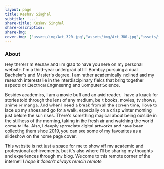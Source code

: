 ```yaml
---
layout: page
title: Keshav Singhal
subtitle: '...'
share-title: Keshav Singhal
share-description: 
share-img:
cover-img: ["assets/img/Art_320.jpg","assets/img/Art_380.jpg","assets/img/Art_280.jpg","assets/img/Art_130.jpg","assets/img/Art_87.jpg","assets/img/Art_161.png,""assets/img/Art_110.jpg"]
---
```


### About
Hey there! I'm Keshav and I'm glad to have you here on my personal website. I'm a third-year undergrad at IIT Bombay pursuing a dual Bachelor's and Master's degree. I am rather academically inclined and my research interests lie in the interdisciplinary fields that bring together aspects of Electrical Engineering and Computer Science.

Besides academics, I am a movie buff and an avid reader. I have a knack for stories told through the lens of any medium, be it books, movies, tv shows, anime or manga. And when I need a break from all the screen time, I love to lace up my shoes and go for a walk, especially on a crisp winter morning just before the sun rises. There's something magical about being outside in the stillness of the morning, taking in the fresh air and watching the world come to life. Also, I deeply aprreciate digital artworks and have been collecting them since 2019, you can see some of my favourites as a slideshow on the home page cover. 

This website is not just a space for me to show off my academic and professional achievements, but it's also where I'll be sharing my thoughts and experiences through my blog. Welcome to this remote corner of the internet! _I hope it doesn't always remain remote_

